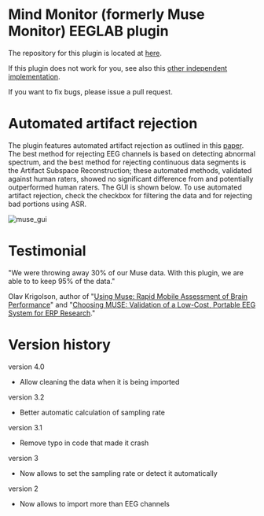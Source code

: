 # Mind Monitor (formerly Muse Monitor) EEGLAB plugin

The repository for this plugin is located at [here](https://github.com/sccn/eeglab_musemonitor_plugin).

If this plugin does not work for you, see also this [other independent implementation](https://github.com/amisepa/import_muse).

If you want to fix bugs, please issue a pull request.

# Automated artifact rejection

The plugin features automated artifact rejection as outlined in this [paper](https://ieeexplore.ieee.org/document/9669415). The best method for rejecting EEG channels is based on detecting abnormal spectrum, and the best method for rejecting continuous data segments is the Artifact Subspace Reconstruction; these automated methods, validated against human raters, showed no significant difference from and potentially outperformed human raters. The GUI is shown below. To use automated artifact rejection, check the checkbox for filtering the data and for rejecting bad portions using ASR.

![muse_gui](https://github.com/sccn/eeglab_musemonitor_plugin/assets/1872705/8f6b3cd2-6599-4461-8d8b-cde220d208f9)

# Testimonial

"We were throwing away 30% of our Muse data. With this plugin, we are able to to keep 95% of the data." 

Olav Krigolson, author of "[Using Muse: Rapid Mobile Assessment of Brain Performance](https://www.frontiersin.org/journals/neuroscience/articles/10.3389/fnins.2021.634147/full)" and "[Choosing MUSE: Validation of a Low-Cost, Portable EEG System for ERP Research](https://www.frontiersin.org/journals/neuroscience/articles/10.3389/fnins.2017.00109/full)."

# Version history

version 4.0
- Allow cleaning the data when it is being imported

version 3.2
- Better automatic calculation of sampling rate

version 3.1
- Remove typo in code that made it crash

version 3
- Now allows to set the sampling rate or detect it automatically

version 2
- Now allows to import more than EEG channels

